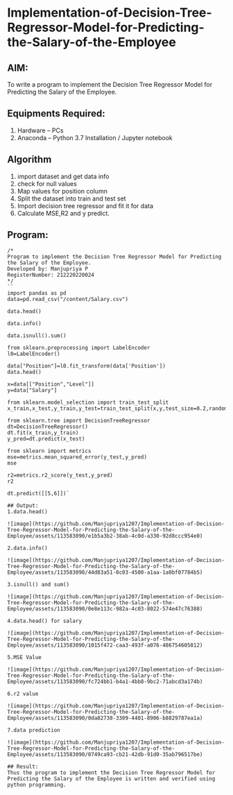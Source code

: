 # Implementation-of-Decision-Tree-Regressor-Model-for-Predicting-the-Salary-of-the-Employee

## AIM:
To write a program to implement the Decision Tree Regressor Model for Predicting the Salary of the Employee.

## Equipments Required:
1. Hardware – PCs
2. Anaconda – Python 3.7 Installation / Jupyter notebook

## Algorithm
1. import dataset and get data info
2. check for null values
3. Map values for position column
4. Split the dataset into train and test set
5. Import decision tree regressor and fit it for data
6. Calculate MSE,R2 and y predict. 
 

## Program:
```
/*
Program to implement the Decision Tree Regressor Model for Predicting the Salary of the Employee.
Developed by: Manjupriya P
RegisterNumber: 212220220024
*/
``
import pandas as pd
data=pd.read_csv("/content/Salary.csv")

data.head()

data.info()

data.isnull().sum()

from sklearn.preprocessing import LabelEncoder
l0=LabelEncoder()

data["Position"]=l0.fit_transform(data['Position'])
data.head()

x=data[["Position","Level"]]
y=data["Salary"]

from sklearn.model_selection import train_test_split
x_train,x_test,y_train,y_test=train_test_split(x,y,test_size=0.2,random_state=2)

from sklearn.tree import DecisionTreeRegressor
dt=DecisionTreeRegressor()
dt.fit(x_train,y_train)
y_pred=dt.predict(x_test)

from sklearn import metrics
mse=metrics.mean_squared_error(y_test,y_pred)
mse

r2=metrics.r2_score(y_test,y_pred)
r2

dt.predict([[5,6]])`

## Output:
1.data.head()

![image](https://github.com/Manjupriya1207/Implementation-of-Decision-Tree-Regressor-Model-for-Predicting-the-Salary-of-the-Employee/assets/113583090/e1b5a3b2-38ab-4c0d-a330-92d8ccc954e0)

2.data.info()

![image](https://github.com/Manjupriya1207/Implementation-of-Decision-Tree-Regressor-Model-for-Predicting-the-Salary-of-the-Employee/assets/113583090/44d83a51-0c03-4500-a1aa-1a0bf07784b5)

3.isnull() and sum()

![image](https://github.com/Manjupriya1207/Implementation-of-Decision-Tree-Regressor-Model-for-Predicting-the-Salary-of-the-Employee/assets/113583090/0e8e113c-982a-4c03-8022-574e47c76388)

4.data.head() for salary

![image](https://github.com/Manjupriya1207/Implementation-of-Decision-Tree-Regressor-Model-for-Predicting-the-Salary-of-the-Employee/assets/113583090/1015f472-caa3-493f-a076-486754605812)

5.MSE Value

![image](https://github.com/Manjupriya1207/Implementation-of-Decision-Tree-Regressor-Model-for-Predicting-the-Salary-of-the-Employee/assets/113583090/fc724bb1-b4a1-4bb8-9bc2-71abcd3a174b)

6.r2 value

![image](https://github.com/Manjupriya1207/Implementation-of-Decision-Tree-Regressor-Model-for-Predicting-the-Salary-of-the-Employee/assets/113583090/0da82738-3309-4401-8906-b8829787ea1a)

7.data prediction

![image](https://github.com/Manjupriya1207/Implementation-of-Decision-Tree-Regressor-Model-for-Predicting-the-Salary-of-the-Employee/assets/113583090/0749ca93-cb21-42db-91d0-35ab796517be)

## Result:
Thus the program to implement the Decision Tree Regressor Model for Predicting the Salary of the Employee is written and verified using python programming.
